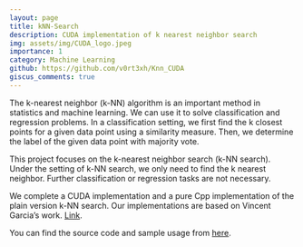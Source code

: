 ```yaml
---
layout: page
title: kNN-Search
description: CUDA implementation of k nearest neighbor search
img: assets/img/CUDA_logo.jpeg
importance: 1
category: Machine Learning
github: https://github.com/v0rt3xh/Knn_CUDA
giscus_comments: true
---
```


The k-nearest neighbor (k-NN) algorithm is an important method in statistics and machine learning. We can use it to solve classification and regression problems. In a classification setting, we first find the k closest points for a given data point using a similarity measure. Then, we determine the label of the
given data point with majority vote.

This project focuses on the k-nearest neighbor search (k-NN search). Under the setting of k-NN search, we only need to find the k nearest neighbor. Further classification or regression tasks are not necessary.

We complete a CUDA implementation and a pure Cpp implementation of the plain version k-NN search. Our implementations are based on Vincent Garcia’s work. [Link](https://github.com/vincentfpgarcia/kNN-CUDA).

You can find the source code and sample usage from [here](https://github.com/v0rt3xh/Knn_CUDA/blob/main/README.md).